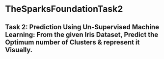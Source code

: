 # TheSparksFoundationTask2
## Task 2: Prediction Using Un-Supervised Machine Learning: From the given Iris Dataset, Predict the Optimum number of Clusters &amp; represent it Visually.

